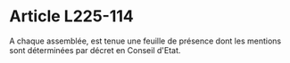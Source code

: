 # Article L225-114

A chaque assemblée, est tenue une feuille de présence dont les mentions sont déterminées par décret en Conseil d'Etat.
